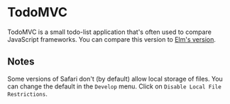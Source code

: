 # TodoMVC

TodoMVC is a small todo-list application that's often used to compare
JavaScript frameworks. You can compare this version to
[Elm's version](https://github.com/evancz/elm-todomvc).

## Notes

Some versions of Safari don't (by default) allow local storage of
files. You can change the default in the `Develop` menu. Click on
`Disable Local File Restrictions`.
